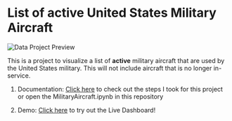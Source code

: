 # List of active United States Military Aircraft

![Data Project Preview](https://jerichocruz.com/images/header.png)

This is a project to visualize a list of **active** military aircraft that are used by the United States military. This will not include aircraft that is no longer in-service.

1. Documentation: [Click here](https://github.com/JerichoCruz/DataScienceTasks/blob/main/MilitaryAircraft/MilitaryAircraft.ipynb) to check out the steps I took for this project or open the MilitaryAircraft.ipynb in this repository

2. Demo: [Click here](https://app.powerbi.com/view?r=eyJrIjoiYjZhMGZmZDItMjVkMS00MTk4LTk2NDUtNmVkNGQ0YTI5YTY4IiwidCI6IjQzYjM3MWRiLWU5MzktNGZlOC1hYmI3LTlmZjI0YzgzMGNhYiJ9) to try out the Live Dashboard!